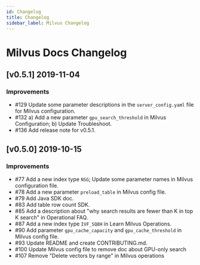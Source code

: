 ```yaml
---
id: Changelog
title: Changelog
sidebar_label: Milvus Changelog
---
```


# Milvus Docs Changelog

## [v0.5.1] 2019-11-04

### Improvements
- \#129 Update some parameter descriptions in the `server_config.yaml` file for Milvus configuration.
- \#132 a) Add a new parameter `gpu_search_threshold` in Milvus Configuration; b) Update Troubleshoot.
- \#136 Add release note for v0.5.1.



## [v0.5.0] 2019-10-15

### Improvements
- \#77 Add a new index type `NSG`; Update some parameter names in Milvus configuration file.
- \#78 Add a new parameter `preload_table` in Milvus config file.
- \#79 Add Java SDK doc.
- \#83 Add table row count SDK.
- \#85 Add a description about "why search results are fewer than K in top K search" in Operational FAQ.
- \#87 Add a new index type `IVF_SQ8H` in Learn Milvus Operations.
- \#90 Add parameter `gpu_cache_capacity` and `gpu_cache_threshold` in Milvus config file.
- \#93 Update README and create CONTRIBUTING.md.
- \#100 Update Milvus config file to remove doc about GPU-only search 
- \#107 Remove "Delete vectors by range" in Milvus operations

